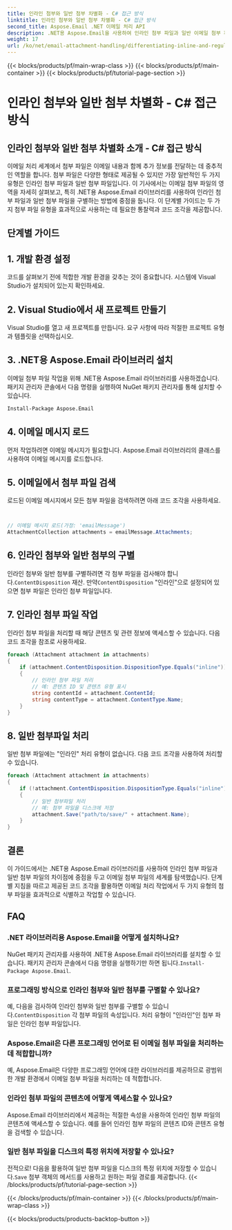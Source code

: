 ```yaml
---
title: 인라인 첨부와 일반 첨부 차별화 - C# 접근 방식
linktitle: 인라인 첨부와 일반 첨부 차별화 - C# 접근 방식
second_title: Aspose.Email .NET 이메일 처리 API
description: .NET용 Aspose.Email을 사용하여 인라인 첨부 파일과 일반 이메일 첨부 파일을 구별하는 방법을 알아보세요. 코드 예제가 포함된 종합 가이드입니다.
weight: 17
url: /ko/net/email-attachment-handling/differentiating-inline-and-regular-attachments-csharp-approach/
---
```


{{< blocks/products/pf/main-wrap-class >}}
{{< blocks/products/pf/main-container >}}
{{< blocks/products/pf/tutorial-page-section >}}

# 인라인 첨부와 일반 첨부 차별화 - C# 접근 방식


## 인라인 첨부와 일반 첨부 차별화 소개 - C# 접근 방식

이메일 처리 세계에서 첨부 파일은 이메일 내용과 함께 추가 정보를 전달하는 데 중추적인 역할을 합니다. 첨부 파일은 다양한 형태로 제공될 수 있지만 가장 일반적인 두 가지 유형은 인라인 첨부 파일과 일반 첨부 파일입니다. 이 기사에서는 이메일 첨부 파일의 영역을 자세히 살펴보고, 특히 .NET용 Aspose.Email 라이브러리를 사용하여 인라인 첨부 파일과 일반 첨부 파일을 구별하는 방법에 중점을 둡니다. 이 단계별 가이드는 두 가지 첨부 파일 유형을 효과적으로 사용하는 데 필요한 통찰력과 코드 조각을 제공합니다.

## 단계별 가이드

## 1. 개발 환경 설정

코드를 살펴보기 전에 적합한 개발 환경을 갖추는 것이 중요합니다. 시스템에 Visual Studio가 설치되어 있는지 확인하세요.

## 2. Visual Studio에서 새 프로젝트 만들기

Visual Studio를 열고 새 프로젝트를 만듭니다. 요구 사항에 따라 적절한 프로젝트 유형과 템플릿을 선택하십시오.

## 3. .NET용 Aspose.Email 라이브러리 설치

이메일 첨부 파일 작업을 위해 .NET용 Aspose.Email 라이브러리를 사용하겠습니다. 패키지 관리자 콘솔에서 다음 명령을 실행하여 NuGet 패키지 관리자를 통해 설치할 수 있습니다.

```bash
Install-Package Aspose.Email
```

## 4. 이메일 메시지 로드

먼저 작업하려면 이메일 메시지가 필요합니다. Aspose.Email 라이브러리의 클래스를 사용하여 이메일 메시지를 로드합니다.

## 5. 이메일에서 첨부 파일 검색

로드된 이메일 메시지에서 모든 첨부 파일을 검색하려면 아래 코드 조각을 사용하세요.

```csharp


// 이메일 메시지 로드(가정: 'emailMessage')
AttachmentCollection attachments = emailMessage.Attachments;
```

## 6. 인라인 첨부와 일반 첨부의 구별

인라인 첨부와 일반 첨부를 구별하려면 각 첨부 파일을 검사해야 합니다.`ContentDisposition` 재산. 만약`ContentDisposition` "인라인"으로 설정되어 있으면 첨부 파일은 인라인 첨부 파일입니다.

## 7. 인라인 첨부 파일 작업

인라인 첨부 파일을 처리할 때 해당 콘텐츠 및 관련 정보에 액세스할 수 있습니다. 다음 코드 조각을 참조로 사용하세요.

```csharp
foreach (Attachment attachment in attachments)
{
    if (attachment.ContentDisposition.DispositionType.Equals("inline"))
    {
        // 인라인 첨부 파일 처리
        // 예: 콘텐츠 ID 및 콘텐츠 유형 표시
        string contentId = attachment.ContentId;
        string contentType = attachment.ContentType.Name;
    }
}
```

## 8. 일반 첨부파일 처리

일반 첨부 파일에는 "인라인" 처리 유형이 없습니다. 다음 코드 조각을 사용하여 처리할 수 있습니다.

```csharp
foreach (Attachment attachment in attachments)
{
    if (!attachment.ContentDisposition.DispositionType.Equals("inline"))
    {
        // 일반 첨부파일 처리
        // 예: 첨부 파일을 디스크에 저장
        attachment.Save("path/to/save/" + attachment.Name);
    }
}
```

## 결론

이 가이드에서는 .NET용 Aspose.Email 라이브러리를 사용하여 인라인 첨부 파일과 일반 첨부 파일의 차이점에 중점을 두고 이메일 첨부 파일의 세계를 탐색했습니다. 단계별 지침을 따르고 제공된 코드 조각을 활용하면 이메일 처리 작업에서 두 가지 유형의 첨부 파일을 효과적으로 식별하고 작업할 수 있습니다.

## FAQ

### .NET 라이브러리용 Aspose.Email을 어떻게 설치하나요?

 NuGet 패키지 관리자를 사용하여 .NET용 Aspose.Email 라이브러리를 설치할 수 있습니다. 패키지 관리자 콘솔에서 다음 명령을 실행하기만 하면 됩니다.`Install-Package Aspose.Email`.

### 프로그래밍 방식으로 인라인 첨부와 일반 첨부를 구별할 수 있나요?

 예, 다음을 검사하여 인라인 첨부와 일반 첨부를 구별할 수 있습니다.`ContentDisposition` 각 첨부 파일의 속성입니다. 처리 유형이 "인라인"인 첨부 파일은 인라인 첨부 파일입니다.

### Aspose.Email은 다른 프로그래밍 언어로 된 이메일 첨부 파일을 처리하는 데 적합합니까?

예, Aspose.Email은 다양한 프로그래밍 언어에 대한 라이브러리를 제공하므로 광범위한 개발 환경에서 이메일 첨부 파일을 처리하는 데 적합합니다.

### 인라인 첨부 파일의 콘텐츠에 어떻게 액세스할 수 있나요?

Aspose.Email 라이브러리에서 제공하는 적절한 속성을 사용하여 인라인 첨부 파일의 콘텐츠에 액세스할 수 있습니다. 예를 들어 인라인 첨부 파일의 콘텐츠 ID와 콘텐츠 유형을 검색할 수 있습니다.

### 일반 첨부 파일을 디스크의 특정 위치에 저장할 수 있나요?

 전적으로! 다음을 활용하여 일반 첨부 파일을 디스크의 특정 위치에 저장할 수 있습니다.`Save` 첨부 객체의 메서드를 사용하고 원하는 파일 경로를 제공합니다.
{{< /blocks/products/pf/tutorial-page-section >}}

{{< /blocks/products/pf/main-container >}}
{{< /blocks/products/pf/main-wrap-class >}}

{{< blocks/products/products-backtop-button >}}
